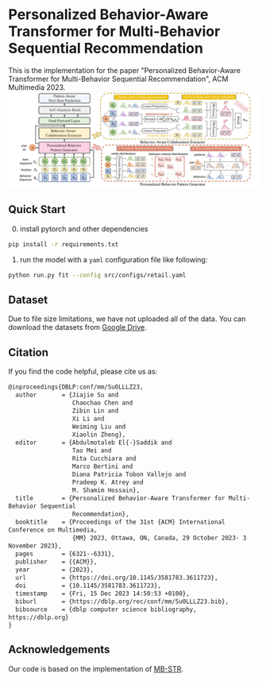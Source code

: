 
# Personalized Behavior-Aware Transformer for Multi-Behavior Sequential Recommendation
This is the implementation for the paper "Personalized Behavior-Aware Transformer for Multi-Behavior Sequential Recommendation", ACM Multimedia 2023.
![](PBAT.jpg)

</div>

</div>

## Quick Start
0. install pytorch and other dependencies
```bash
pip install -r requirements.txt
```
1. run the model with a `yaml` configuration file like following:
```bash
python run.py fit --config src/configs/retail.yaml
```

## Dataset
Due to file size limitations, we have not uploaded all of the data. You can download the datasets from [Google Drive](https://drive.google.com/file/d/1Ki8ibuTgkxnBITCe4gNLtrR0mG1vxevl/view?usp=sharing).

## Citation
If you find the code helpful, please cite us as:
```
@inproceedings{DBLP:conf/mm/Su0LLLZ23,
  author       = {Jiajie Su and
                  Chaochao Chen and
                  Zibin Lin and
                  Xi Li and
                  Weiming Liu and
                  Xiaolin Zheng},
  editor       = {Abdulmotaleb El{-}Saddik and
                  Tao Mei and
                  Rita Cucchiara and
                  Marco Bertini and
                  Diana Patricia Tobon Vallejo and
                  Pradeep K. Atrey and
                  M. Shamim Hossain},
  title        = {Personalized Behavior-Aware Transformer for Multi-Behavior Sequential
                  Recommendation},
  booktitle    = {Proceedings of the 31st {ACM} International Conference on Multimedia,
                  {MM} 2023, Ottawa, ON, Canada, 29 October 2023- 3 November 2023},
  pages        = {6321--6331},
  publisher    = {{ACM}},
  year         = {2023},
  url          = {https://doi.org/10.1145/3581783.3611723},
  doi          = {10.1145/3581783.3611723},
  timestamp    = {Fri, 15 Dec 2023 14:50:53 +0100},
  biburl       = {https://dblp.org/rec/conf/mm/Su0LLLZ23.bib},
  bibsource    = {dblp computer science bibliography, https://dblp.org}
}
```
## Acknowledgements
Our code is based on the implementation of [MB-STR](https://github.com/yuanenming/mb-str).
